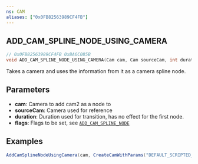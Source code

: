 ```yaml
---
ns: CAM
aliases: ["0x0FB82563989CF4FB"]
---
```

## ADD_CAM_SPLINE_NODE_USING_CAMERA

```c
// 0x0FB82563989CF4FB 0xBA6C085B
void ADD_CAM_SPLINE_NODE_USING_CAMERA(Cam cam, Cam sourceCam, int duration, int flags);
```

Takes a camera and uses the information from it as a camera spline node. 

## Parameters
* **cam**: Camera to add cam2 as a node to
* **sourceCam**: Camera used for reference
* **duration**: Duration used for transition, has no effect for the first node.
* **flags**: Flags to be set, see [`ADD_CAM_SPLINE_NODE`](#_0x8609C75EC438FB3B)

## Examples
```cs
AddCamSplineNodeUsingCamera(cam, CreateCamWithParams("DEFAULT_SCRIPTED_CAMERA", 975.9832f, 191.3923f, 86.82342f, -2.795285f, -0f, 154.0656f, 45f, true, 2), 5000, 16);
```